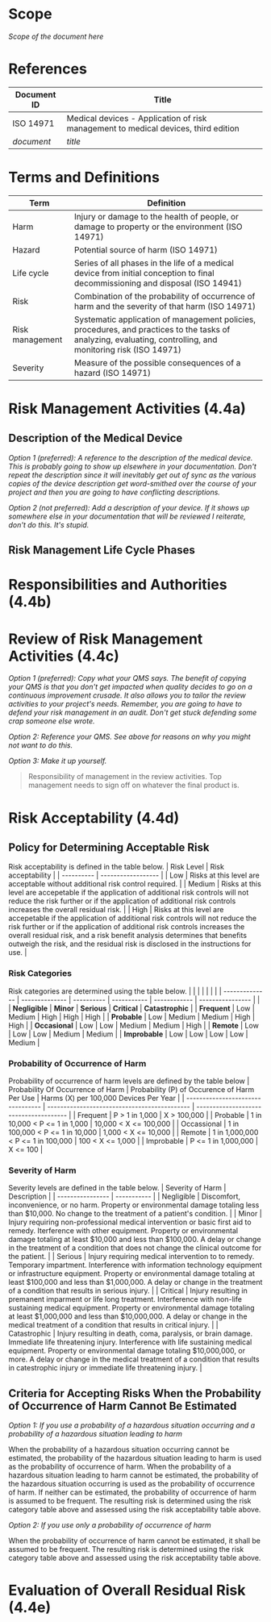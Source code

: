 # Scope
*Scope of the document here*

# References
| Document ID | Title |
| ----------- | ----------- |
| ISO 14971 | Medical devices - Application of risk management to medical devices, third edition |
| *document* | *title* | 

# Terms and Definitions

| Term | Definition |
| ---- | ---------- |
| Harm | Injury or damage to the health of people, or damage to property or the environment (ISO 14971)|
| Hazard | Potential source of harm (ISO 14971)|
| Life cycle | Series of all phases in the life of a medical device from initial conception to final decommissioning and disposal (ISO 14941)|
| Risk | Combination of the probability of occurrence of harm and the severity of that harm (ISO 14971)|
| Risk management | Systematic application of management policies, procedures, and practices to the tasks of analyzing, evaluating, controlling, and monitoring risk (ISO 14971)|
| Severity | Measure of the possible consequences of a hazard (ISO 14971)|

# Risk Management Activities (4.4a)
## Description of the Medical Device
*Option 1 (preferred): A reference to the description of the medical device.  This is probably going to show up elsewhere in your documentation.  Don't repeat the description since it will inevitably get out of sync as the various copies of the device description get word-smithed over the course of your project and then you are going to have conflicting descriptions.*

*Option 2 (not preferred): Add a description of your device.  If it shows up somewhere else in your documentation that will be reviewed I reiterate, don't do this.  It's stupid.*

## Risk Management Life Cycle Phases


# Responsibilities and Authorities (4.4b)

# Review of Risk Management Activities (4.4c)
*Option 1 (preferred): Copy what your QMS says.  The benefit of copying your QMS is that you don't get impacted when quality decides to go on a continuous improvement crusade.  It also allows you to tailor the review activities to your project's needs.  Remember, you are going to have to defend your risk management in an audit.  Don't get stuck defending some crap someone else wrote.*

*Option 2: Reference your QMS.  See above for reasons on why you might not want to do this.*

*Option 3: Make it up yourself.*

> Responsibility of management in the review activities.  Top management needs to sign off on whatever the final product is.

# Risk Acceptability (4.4d)
## Policy for Determining Acceptable Risk
Risk acceptability is defined in the table below.
| Risk Level | Risk acceptability |
| ---------- | ------------------ |
| Low        | Risks at this level are acceptable without additional risk control required. |
| Medium     | Risks at this level are accepetable if the application of additional risk controls will not reduce the risk further or if the application of additional risk controls increases the overall residual risk. |
| High       | Risks at this level are accepetable if the application of additional risk controls will not reduce the risk further or if the application of additional risk controls increases the overall residual risk, and a risk benefit analysis determines that benefits outweigh the risk, and the residual risk is disclosed in the instructions for use. |


### Risk Categories
Risk categories are determined using the table below.
| | | | | | |
| -------------- | -------------- | ---------- | ----------- | ------------ | ---------------- |
|                | **Negligible** | **Minor**  | **Serious** | **Critical** | **Catastrophic** |
| **Frequent**   | Low            | Medium     | High        | High         | High             |
| **Probable**   | Low            | Medium     | Medium      | High         | High             |
| **Occasional** | Low            | Low        | Medium      | Medium       | High             |
| **Remote**     | Low            | Low        | Low         | Medium       | Medium           |
| **Improbable** | Low            | Low        | Low         | Low          | Medium           |


### Probability of Occurrence of Harm
Probability of occurrence of harm levels are defined by the table below
| Probability Of Occurrence of Harm | Probability (P) of Occurence of Harm Per Use | Harms (X) per 100,000 Devices Per Year |
| --------------------------------- | -------------------------------------------- | -------------------------------------- |
| Frequent                          | P > 1 in 1,000                               | X > 100,000                            |
| Probable                          | 1 in 10,000 < P <= 1 in 1,000                | 10,000 < X <= 100,000                  |
| Occassional                       | 1 in 100,000 < P <= 1 in 10,000              | 1,000 < X <= 10,000                    |
| Remote                            | 1 in 1,000,000 < P <= 1 in 100,000           | 100 < X <= 1,000                       |
| Improbable                        | P <= 1 in 1,000,000                          | X <= 100                               |

### Severity of Harm
Severity levels are defined in the table below.
| Severity of Harm | Description |
| ---------------- | ----------- |
| Negligible | Discomfort, inconvenience, or no harm.  Property or environmental damage totaling less than $10,000. No change to the treatment of a patient's condition. |
| Minor | Injury requiring non-professional medical intervention or basic first aid to remedy. Iterference with other equipment.  Property or environmental damage totaling at least $10,000 and less than $100,000. A delay or change in the treatment of a condition that does not change the clinical outcome for the patient. |
| Serious | Injury requiring medical intervention to to remedy.  Temporary impartment.  Interference with information technology equipment or infrastructure equipment. Property or environmental damage totaling at least $100,000 and less than $1,000,000. A delay or change in the treatment of a condition that results in serious injury. |
| Critical | Injury resulting in premanent imparment or life long treatment. Interference with non-life sustaining medical equipment. Property or environmental damage totaling at least $1,000,000 and less than $10,000,000. A delay or change in the medical treatment of a condition that results in critical injury. |
| Catastrophic | Injury resulting in death, coma, paralysis, or brain damage.  Immediate life threatening injury.  Interference with life sustaining medical equipment. Property or environmental damage totaling $10,000,000, or more.  A delay or change in the medical treatment of a condition that results in catestrophic injury or immediate life threatening injury. |

## Criteria for Accepting Risks When the Probability of Occurrence of Harm Cannot Be Estimated
*Option 1: If you use a probability of a hazardous situation occurring and a probability of a hazardous situation leading to harm*

When the probability of a hazardous situation occurring cannot be estimated, the probability of the hazardous situation leading to harm is used as the probability of occurrence of harm.  When the probability of a hazardous situation leading to harm cannot be estimated, the probability of the hazardous situation occurring is used as the probability of occurrence of harm.  If neither can be estimated, the probability of occurrence of harm is assumed to be frequent.  The resulting risk is determined using the risk category table above and assessed using the risk acceptability table above.

*Option 2: If you use only a probability of occurrence of harm*

When the probability of occurrence of harm cannot be estimated, it shall be assumed to be frequent.  The resulting risk is determined using the risk category table above and assessed using the risk acceptability table above.

# Evaluation of Overall Residual Risk (4.4e)


